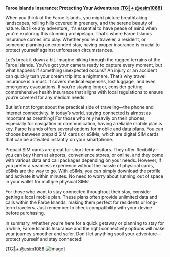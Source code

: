 **Faroe Islands Insurance: Protecting Your Adventures [[TG💪+ @esim1088](https://t.me/s/esim1088)]**

When you think of the Faroe Islands, you might picture breathtaking landscapes, rolling hills covered in greenery, and the serene beauty of nature. But like any adventure, it's essential to have peace of mind when you're exploring this stunning archipelago. That’s where Faroe Islands Insurance comes into play. Whether you’re a traveler, a resident, or someone planning an extended stay, having proper insurance is crucial to protect yourself against unforeseen circumstances.

Let’s break it down a bit. Imagine hiking through the rugged terrains of the Faroe Islands. You’ve got your camera ready to capture every moment, but what happens if something unexpected occurs? An injury or an accident can quickly turn your dream trip into a nightmare. That’s why travel insurance is a must. It covers medical expenses, lost luggage, and even emergency evacuations. If you’re staying longer, consider getting comprehensive health insurance that aligns with local regulations to ensure you’re covered for any medical needs.

But let’s not forget about the practical side of traveling—the phone and internet connectivity. In today’s world, staying connected is almost as important as breathing! For those who rely heavily on their phones, especially for navigation or communication, having a reliable mobile plan is key. Faroe Islands offers several options for mobile and data plans. You can choose between prepaid SIM cards or eSIMs, which are digital SIM cards that can be activated instantly on your smartphone.

Prepaid SIM cards are great for short-term visitors. They offer flexibility—you can buy them at airports, convenience stores, or online, and they come with various data and call packages depending on your needs. However, if you prefer a seamless experience without the hassle of physical cards, eSIMs are the way to go. With eSIMs, you can simply download the profile and activate it within minutes. No need to worry about running out of space in your wallet for multiple physical SIMs!

For those who want to stay connected throughout their stay, consider getting a local mobile plan. These plans often provide unlimited data and calls within the Faroe Islands, making them perfect for residents or long-term travelers. Just remember to check compatibility with your device before purchasing.

In summary, whether you’re here for a quick getaway or planning to stay for a while, Faroe Islands Insurance and the right connectivity options will make your journey smoother and safer. Don’t let anything spoil your adventure—protect yourself and stay connected!

[[TG💪+ @esim1088](https://t.me/s/esim1088) ![Image](https://i.postimg.cc/Y0z9fWf4/image.png)]